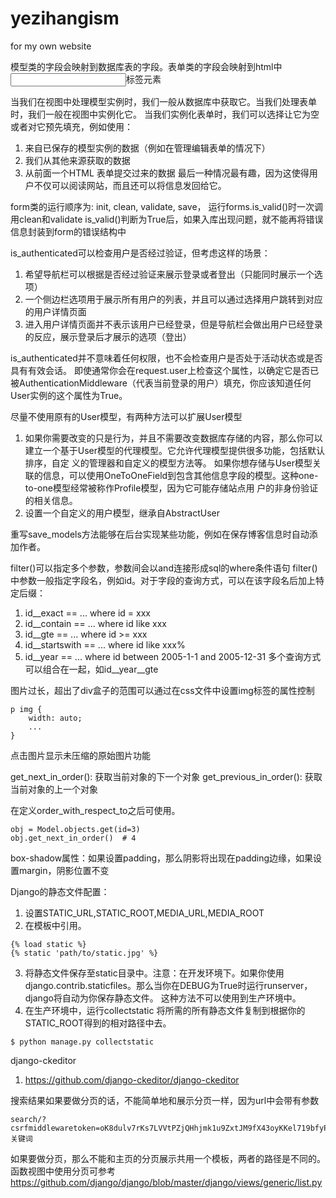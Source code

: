 # yezihangism
for my own website

模型类的字段会映射到数据库表的字段。表单类的字段会映射到html中<input>标签元素

当我们在视图中处理模型实例时，我们一般从数据库中获取它。当我们处理表单时，我们一般在视图中实例化它。
当我们实例化表单时，我们可以选择让它为空或者对它预先填充，例如使用：
  1. 来自已保存的模型实例的数据（例如在管理编辑表单的情况下）
  2. 我们从其他来源获取的数据
  3. 从前面一个HTML 表单提交过来的数据
最后一种情况最有趣，因为这使得用户不仅可以阅读网站，而且还可以将信息发回给它。

form类的运行顺序为: init, clean, validate, save，
运行forms.is_valid()时一次调用clean和validate
is_valid()判断为True后，如果入库出现问题，就不能再将错误信息封装到form的错误结构中

is_authenticated可以检查用户是否经过验证，但考虑这样的场景：
  1. 希望导航栏可以根据是否经过验证来展示登录或者登出（只能同时展示一个选项）
  2. 一个侧边栏选项用于展示所有用户的列表，并且可以通过选择用户跳转到对应的用户详情页面
  3. 进入用户详情页面并不表示该用户已经登录，但是导航栏会做出用户已经登录的反应，展示登录后才展示的选项（登出）
  
is_authenticated并不意味着任何权限，也不会检查用户是否处于活动状态或是否具有有效会话。
即使通常你会在request.user上检查这个属性，以确定它是否已被AuthenticationMiddleware（代表当前登录的用户）填充，你应该知道任何User实例的这个属性为True。

尽量不使用原有的User模型，有两种方法可以扩展User模型
  1. 如果你需要改变的只是行为，并且不需要改变数据库存储的内容，那么你可以建立一个基于User模型的代理模型。它允许代理模型提供很多功能，包括默认排序，自定    义的管理器和自定义的模型方法等。
     如果你想存储与User模型关联的信息，可以使用OneToOneField到包含其他信息字段的模型。这种one-to-one模型经常被称作Profile模型，因为它可能存储站点用    户的非身份验证的相关信息。
  2. 设置一个自定义的用户模型，继承自AbstractUser
  
重写save_models方法能够在后台实现某些功能，例如在保存博客信息时自动添加作者。

filter()可以指定多个参数，参数间会以and连接形成sql的where条件语句
filter()中参数一般指定字段名，例如id。对于字段的查询方式，可以在该字段名后加上特定后缀：
  1. id__exact == ... where id = xxx
  2. id__contain == ... where id like xxx
  3. id__gte == ... where id >= xxx
  4. id__startswith == ... where id like xxx%
  5. id__year == ... where id between 2005-1-1 and 2005-12-31
多个查询方式可以组合在一起，如id__year__gte

图片过长，超出了div盒子的范围可以通过在css文件中设置img标签的属性控制
    
    p img {
        width: auto;
        ...
    }
  
点击图片显示未压缩的原始图片功能
  
  
get_next_in_order(): 获取当前对象的下一个对象
get_previous_in_order(): 获取当前对象的上一个对象

在定义order_with_respect_to之后可使用。

    obj = Model.objects.get(id=3)
    obj.get_next_in_order()  # 4

box-shadow属性：如果设置padding，那么阴影将出现在padding边缘，如果设置margin，阴影位置不变
  
Django的静态文件配置：
  1. 设置STATIC_URL,STATIC_ROOT,MEDIA_URL,MEDIA_ROOT
  2. 在模板中引用。
    
    {% load static %}
    {% static 'path/to/static.jpg' %}
    
  3. 将静态文件保存至static目录中。注意：在开发环境下。如果你使用 django.contrib.staticfiles。那么当你在DEBUG为True时运行runserver，django将自动为你保存静态文件。
  这种方法不可以使用到生产环境中。
  4. 在生产环境中，运行collectstatic 将所需的所有静态文件复制到根据你的STATIC_ROOT得到的相对路径中去。
    
    $ python manage.py collectstatic
    
django-ckeditor
  1. https://github.com/django-ckeditor/django-ckeditor
  
  
搜索结果如果要做分页的话，不能简单地和展示分页一样，因为url中会带有参数

    search/?csrfmiddlewaretoken=oK8dulv7rKs7LVVtPZjQHhjmk1u9ZxtJM9fX43oyKKel719bfyPIdO4dPIfBDJVd&search=关键词
   
如果要做分页，那么不能和主页的分页展示共用一个模板，两者的路径是不同的。
函数视图中使用分页可参考  https://github.com/django/django/blob/master/django/views/generic/list.py
  
  
